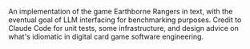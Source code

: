 An implementation of the game Earthborne Rangers in text, with the eventual goal of LLM interfacing for benchmarking purposes. Credit to Claude Code for unit tests, some infrastructure, and design advice on what's idiomatic in digital card game software engineering. 
